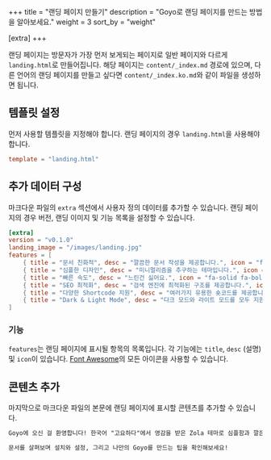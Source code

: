 +++
title = "랜딩 페이지 만들기"
description = "Goyo로 랜딩 페이지를 만드는 방법을 알아보세요."
weight = 3
sort_by = "weight"

[extra]
+++

랜딩 페이지는 방문자가 가장 먼저 보게되는 페이지로 일반 페이지와 다르게 `landing.html`로 만들어집니다. 해당 페이지는 `content/_index.md` 경로에 있으며, 다른 언어의 랜딩 페이지를 만들고 싶다면 `content/_index.ko.md`와 같이 파일을 생성하면 됩니다.

## 템플릿 설정

먼저 사용할 템플릿을 지정해야 합니다. 랜딩 페이지의 경우 `landing.html`을 사용해야 합니다.

```toml
template = "landing.html"
```

## 추가 데이터 구성

마크다운 파일의 `extra` 섹션에서 사용자 정의 데이터를 추가할 수 있습니다. 랜딩 페이지의 경우 버전, 랜딩 이미지 및 기능 목록을 설정할 수 있습니다.

```toml
[extra]
version = "v0.1.0"
landing_image = "/images/landing.jpg"
features = [
    { title = "문서 친화적", desc = "깔끔한 문서 작성을 제공합니다.", icon = "fa-solid fa-book" },
    { title = "심플한 디자인", desc = "미니멀리즘을 추구하는 테마입니다.", icon = "fa-solid fa-minimize" },
    { title = "빠른 속도", desc = "느린건 싫어요.", icon = "fa-solid fa-bolt" },
    { title = "SEO 최적화", desc = "검색 엔진에 최적화된 구조를 제공합니다.", icon = "fa-solid fa-magnifying-glass-chart" },
    { title = "다양한 Shortcode 지원", desc = "여러가지 유용한 숏코드를 제공합니다.", icon = "fa-solid fa-code" },
    { title = "Dark & Light Mode", desc = "다크 모드와 라이트 모드를 모두 지원합니다.", icon = "fa-solid fa-circle-half-stroke" },
]
```

### 기능

`features`는 랜딩 페이지에 표시될 항목의 목록입니다. 각 기능에는 `title`, `desc` (설명) 및 `icon`이 있습니다. [Font Awesome](https://fontawesome.com/)의 모든 아이콘을 사용할 수 있습니다.

## 콘텐츠 추가

마지막으로 마크다운 파일의 본문에 랜딩 페이지에 표시할 콘텐츠를 추가할 수 있습니다.

```markdown
Goyo에 오신 걸 환영합니다! 한국어 "고요하다"에서 영감을 받은 Zola 테마로 심플함과 깔끔한 문서를 목표로 합니다. Goyo와 함께라면 멋지고 실용적인 문서 페이지를 쉽게 만들 수 있습니다.

문서를 살펴보며 설치와 설정, 그리고 나만의 Goyo를 만드는 팁을 확인해보세요!
```

